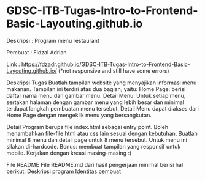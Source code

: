 # GDSC-ITB-Tugas-Intro-to-Frontend-Basic-Layouting.github.io

Deskripsi : Program menu restaurant 

Pembuat : Fidzal Adrian

Link : https://fdzadr.github.io/GDSC-ITB-Tugas-Intro-to-Frontend-Basic-Layouting.github.io/ (*not responsive and still have some errors)

Deskripsi Tugas
Buatlah tampilan website yang menyajikan informasi menu makanan. Tampilan ini terdiri atas dua bagian, yaitu:
Home Page: berisi daftar nama menu dan gambar menu.
Detail Menu: Untuk setiap menu, sertakan halaman dengan gambar menu yang lebih besar dan minimal terdapat langkah pembuatan menu tersebut. Detail Menu dapat diakses dari Home Page dengan mengeklik menu yang bersangkutan.

Detail
Program berupa file index.html sebagai entry point.
Boleh menambahkan file-file html atau css lain sesuai dengan kebutuhan.
Buatlah minimal 8 menu dan detail page untuk 8 menu tersebut. Untuk menu ini silakan di-hardcode.
Bonus: membuat tampilan yang responsif untuk mobile.
Kerjakan dengan kreasi masing-masing :)

File README
File README.md dari hasil pengerjaan minimal berisi hal berikut.
Deskripsi program
Identitas pembuat
